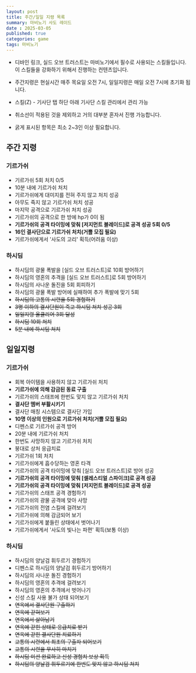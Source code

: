 ```yaml
---
layout: post
title: 주간/일일 지령 목록
summary: 마비노기 사도 레이드 
date : 2025-03-05
published: true
categories: game
tags: 마비노기
---
```

- 디바인 링크, 실드 오브 트러스트는 마비노기에서 필수로 사용되는 스킬들입니다. 이 스킬들을 강화하기 위해서 진행하는 컨텐츠입니다.

- 주간지령은 현실시간 매주 목요일 오전 7시, 일일지령은 매일 오전 7시에 초기화 됩니다.

- 스킬(Z) - 기사단 탭 하단 아래 기사단 스킬 관리에서 관리 가능

- 취소선이 적용된 것을 제외하고 거의 대부분 혼자서 진행 가능합니다.

- 굵게 표시된 항목은 최소 2~3인 이상 필요합니다.

## 주간 지령

### 기르가쉬

 - 기르가쉬 5회 처치 0/5
 - 10분 내에 기르가쉬 처치
 - 기르가쉬에게 대미지를 전혀 주지 않고 처치 성공
 - 아무도 죽지 않고 기르가쉬 처치 성공
 - 마지막 공격으로 기르가쉬 처치 성공
 - 기르가쉬의 공격으로 한 방에 hp가 0이 됨
 - **기르가쉬의 공격 타이밍에 맞춰 [저지먼트 블레이드]로 공격 성공 5회 0/5**
 - **16인 결사단으로 기르가쉬 처치(거뿔 모집 필요)**
 - 기르가쉬에게서 '사도의 고리' 획득(어려움 이상)

### 하시딤

 - 하시딤의 광물 폭발을 [실드 오브 트러스트]로 10회 방어하기
 - 하시딤의 영혼의 추격을 [실드 오브 트러스트]로 5회 방어하기
 - 하시딤의 사나운 돌진을 5회 회피하기
 - 하시딤의 광물 폭발 방어에 실패하여 추가 폭발에 맞기 5회
 - ~~하시딤의 고통의 시련을 5회 경험하기~~
 - ~~3명 이하의 결사단원이 죽고 하시딤 처치 성공 3회~~
 - ~~일일지령 올클리어 3회 달성~~
 - ~~하시딤 10회 처치~~
 - ~~5분 내에 하시딤 처치~~

## 일일지령

### 기르가쉬

 - 회복 아이템을 사용하지 않고 기르가쉬 처치
 - **기르가쉬에 의해 감금된 동료 구출**
 - 기르가쉬의 스태프에 한번도 맞지 않고 기르가쉬 처치
 - **결사단 멤버 부활시키기**
 - 결사단 매칭 시스템으로 결사단 가입
 - **10명 이상의 인원으로 기르가쉬 처치(거뿔 모집 필요)**
 - 디펜스로 기르가쉬 공격 방어
 - 20분 내에 기르가쉬 처치
 - 한번도 사망하지 않고 기르가쉬 처치
 - 붕대로 상처 응급치료
 - 기르가쉬 1회 처치
 - 기르가쉬에게 흡수당하는 영혼 타격
 - 기르가쉬의 공격 타이밍에 맞춰 [실드 오브 트러스트]로 방어 성공
 - **기르가쉬의 공격 타이밍에 맞춰 [셀레스티얼 스파이크]로 공격 성공**
 - **기르가쉬의 공격 타이밍에 맞춰 [저지먼트 블레이드]로 공격 성공**
 - 기르가쉬의 스태프 공격 경험하기
 - 기르가쉬의 광물 공격에 맞아 사망
 - 기르가쉬의 전염 스킬에 걸려보기
 - 기르가쉬에 의해 감금되어 보기
 - 기르가쉬에게 붙들린 상태에서 벗어나기
 - 기르가쉬에게서 '사도의 빛나는 파편' 획득(보통 이상)

### 하시딤 

 - 하시딤의 양날검 휘두르기 경험하기
 - 디펜스로 하시딤의 양날검 휘두르기 방어하기
 - 하시딤의 사나운 돌진 경험하기
 - 하시딤의 영혼의 추격에 걸려보기
 - 하시딤의 영혼의 추격에서 벗어나기
 - 신성 스킬 사용 불가 상태 되어보기
 - ~~연옥에서 결사단원 구출하기~~
 - ~~연옥에 갇혀보기~~
 - ~~연옥에서 살아남기~~
 - ~~연옥에 갇힌 상태로 응급치료 받기~~
 - ~~연옥에 갇힌 결사단원 치료하기~~
 - ~~고통의 시련에서 최초의 구출자 되어보기~~
 - ~~고통의 시련을 무사히 마치기~~
 - ~~하시딤 미션 완료하고 신성 경험치 보상 획득~~
 - ~~하시딤의 양날검 휘두르기에 한번도 맞지 않고 하시딤 처치~~